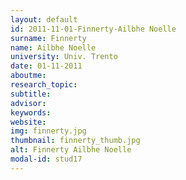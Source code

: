 ```yaml
---
layout: default 
id: 2011-11-01-Finnerty-Ailbhe Noelle
surname: Finnerty
name: Ailbhe Noelle
university: Univ. Trento
date: 01-11-2011
aboutme: 
research_topic: 
subtitle: 
advisor: 
keywords: 
website: 
img: finnerty.jpg
thumbnail: finnerty_thumb.jpg
alt: Finnerty Ailbhe Noelle
modal-id: stud17
---
```

